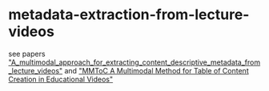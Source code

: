# metadata-extraction-from-lecture-videos
  see papers ["A_multimodal_approach_for_extracting_content_descriptive_metadata_from_lecture_videos"](https://www.researchgate.net/profile/Vidhya_Balasubramanian/publication/274311880_A_multimodal_approach_for_extracting_content_descriptive_metadata_from_lecture_videos/links/561ce64608aea80367266454/A-multimodal-approach-for-extracting-content-descriptive-metadata-from-lecture-videos.pdf)  and  ["MMToC A Multimodal Method for Table of Content Creation in Educational Videos"](http://www.researchgate.net/publication/304417832_MMToC_A_Multimodal_Method_for_Table_of_Content_Creation_in_Educational_Videos)
